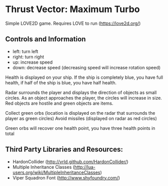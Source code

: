 Thrust Vector: Maximum Turbo
============
Simple LOVE2D game. Requires LOVE to run (https://love2d.org/)

Controls and Information
-------------------------------------------
* left:	turn left
* right:	turn right
* up:		increase speed
* down:	decrease speed (decreasing speed will increase rotation speed)

Health is displayed on your ship. If the ship is completely blue, you have full health, if half of 
the ship is blue, you have half health.

Radar surrounds the player and displays the direction of objects as small circles. As an object approaches the player,
the circles will increase in size. Red objects are hostile and green objects are items.

Collect green orbs (location is displayed on the radar that surrounds the player as green circles)
Avoid missiles (displayed on radar as red circles)

Green orbs will recover one health point, you have three health points in total

Third Party Libraries and Resources:
-------------------------------------------
* HardonCollider (http://vrld.github.com/HardonCollider/)
* Multiple Inheritance Classes (http://lua-users.org/wiki/MultipleInheritanceClasses)
* Viper Squadron Font (http://www.shyfoundry.com/)